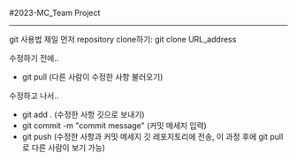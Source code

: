 #2023-MC_Team Project

------------
git 사용법
제일 먼저 repository clone하기: git clone URL_address

수정하기 전에..
- git pull (다른 사람이 수정한 사항 불러오기)

수정하고 나서..
- git add . (수정한 사항 깃으로 보내기)
- git commit -m "commit message" (커밋 메세지 입력)
- git push (수정한 사항과 커밋 메세지 깃 레포지토리에 전송, 이 과정 후에 git pull로 다른 사람이 보기 가능)
